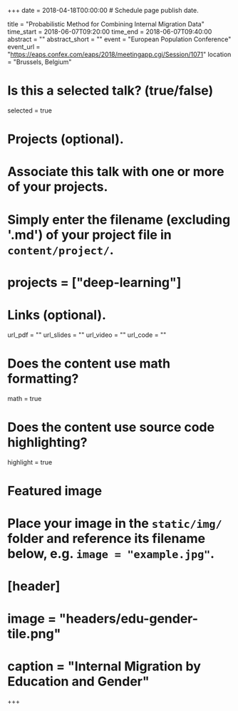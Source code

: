 +++
date = 2018-04-18T00:00:00  # Schedule page publish date.

title = "Probabilistic Method for Combining Internal Migration Data"
time_start = 2018-06-07T09:20:00
time_end = 2018-06-07T09:40:00
abstract = ""
abstract_short = ""
event = "European Population Conference"
event_url = "https://eaps.confex.com/eaps/2018/meetingapp.cgi/Session/1071"
location = "Brussels, Belgium"

# Is this a selected talk? (true/false)
selected = true

# Projects (optional).
#   Associate this talk with one or more of your projects.
#   Simply enter the filename (excluding '.md') of your project file in `content/project/`.
# projects = ["deep-learning"]

# Links (optional).
url_pdf = ""
url_slides = ""
url_video = ""
url_code = ""

# Does the content use math formatting?
math = true

# Does the content use source code highlighting?
highlight = true

# Featured image
# Place your image in the `static/img/` folder and reference its filename below, e.g. `image = "example.jpg"`.
# [header]
# image = "headers/edu-gender-tile.png"
# caption = "Internal Migration by Education and Gender"


+++


